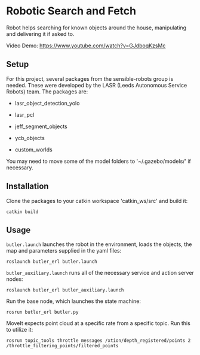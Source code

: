 <h1> Robotic Search and Fetch </h1>

Robot helps searching for known objects around the house, manipulating and delivering it if asked to.

Video Demo: https://www.youtube.com/watch?v=GJdboqKzsMc

<h2> Setup  </h2>
For this project, several packages from the sensible-robots group is needed. These were developed by the LASR (Leeds Autonomous Service Robots) team. The packages are:

* lasr_object_detection_yolo

* lasr_pcl

* jeff_segment_objects

* ycb_objects

* custom_worlds

You may need to move some of the model folders to '~/.gazebo/models/' if necessary.


<h2> Installation </h2>

Clone the packages to your catkin workspace 'catkin_ws/src' and build it:
~~~
catkin build
~~~


<h2> Usage </h2>

`butler.launch` launches the robot in the environment, loads the objects, the map and parameters supplied in the yaml files:
~~~
roslaunch butler_erl butler.launch
~~~

`butler_auxiliary.launch` runs all of the necessary service and action server nodes:
~~~
roslaunch butler_erl butler_auxiliary.launch
~~~

Run the base node, which launches the state machine:
~~~
rosrun butler_erl butler.py
~~~

MoveIt expects point cloud at a specific rate from a specific topic. Run this to utilize it:
~~~
rosrun topic_tools throttle messages /xtion/depth_registered/points 2  /throttle_filtering_points/filtered_points
~~~
